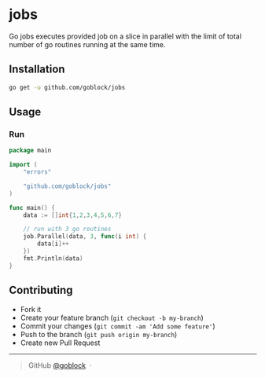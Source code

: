 # jobs
Go jobs executes provided job on a slice in parallel with the limit of total number of go routines running at the same time.

## Installation
```bash
go get -u github.com/goblock/jobs
```

## Usage
### Run
```go
package main

import (
  	"errors"

  	"github.com/goblock/jobs"
)

func main() {
    data := []int{1,2,3,4,5,6,7}

    // run with 3 go routines
    job.Parallel(data, 3, func(i int) {
        data[i]++
    })
    fmt.Println(data)
}
```


## Contributing
- Fork it
- Create your feature branch (`git checkout -b my-branch`)
- Commit your changes (`git commit -am 'Add some feature'`)
- Push to the branch (`git push origin my-branch`)
- Create new Pull Request

---
> GitHub [@goblock](https://github.com/goblock) &nbsp;&middot;&nbsp;